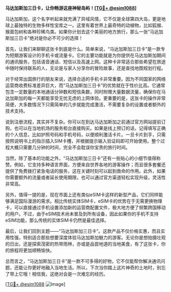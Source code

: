 **马达加斯加三日卡，让你畅游这座神秘岛屿！[[TG💪+ @esim1088](https://t.me/s/esim1088)]**

马达加斯加，这个名字听起来就充满了异域风情，它不仅是全球第四大岛，更是地球上最独特的生物多样性宝库之一。这里有着世界上最奇特的动植物，比如狐猴、猴面包树和各种珍稀鸟类。如果你计划去这个美丽的地方旅行，那么一张“马达加斯加三日卡”绝对是你必不可少的选择！

首先，让我们来聊聊这张卡到底是什么。简单来说，“马达加斯加三日卡”是一款专为短期游客设计的手机卡或流量卡。它的主要功能就是为你提供在马达加斯加期间的通讯服务，包括语音通话、短信以及高速上网。这种卡非常适合那些希望在旅途中随时保持联系的人，无论是与家人分享你的冒险故事，还是查找地图规划行程。

对于经常出国旅行的朋友来说，选择合适的手机卡非常重要。因为不同国家的网络运营商收费标准差异巨大，而“马达加斯加三日卡”的优势就在于性价比高。它通常包含一定数量的本地通话分钟数和短信条数，同时附赠大量数据流量，确保你在马达加斯加的每一天都能享受无忧无虑的上网体验。更重要的是，这张卡的操作非常简便，大多数情况下只需简单的几步就能完成激活，不需要复杂的设置或者额外的技术支持。

说到注册流程，其实并不复杂。你可以在到达马达加斯加之前通过官方网站提前订购，也可以在当地机场的服务柜台直接购买。如果是线上预订的话，记得填写正确的个人信息，比如护照号码和手机号码，以便顺利激活卡片。一旦卡片到手，只需按照说明书上的指示插入SIM卡槽，并根据提示输入验证码即可开始使用。整个过程大概只需要几分钟的时间，完全不会耽误你宝贵的旅行时间。

当然，除了基本的功能之外，“马达加斯加三日卡”还有一些贴心的小细节值得称赞。例如，它支持多种语言界面，方便来自世界各地的游客操作；而且很多套餐还提供了免费拨打紧急电话的服务，这在关键时刻可以起到救命的作用。此外，如果你需要额外的流量或者延长使用期限，也可以通过官方渠道轻松实现升级，灵活性非常高。

另外，值得一提的是，现在市面上还有类似eSIM卡这样的新型产品，它们同样能够满足国际漫游的需求。相比传统实体SIM卡，eSIM卡的优势在于无需更换物理卡，可以直接通过手机设置添加新的运营商配置文件，极大地方便了频繁跨国移动的用户。不过，由于eSIM技术尚未普及到所有设备，因此如果你的手机不支持eSIM功能，那么传统的实体SIM卡仍然是最佳选择。

最后，让我们回到主题——“马达加斯加三日卡”。这款产品不仅价格实惠，而且实用性强，特别适合那些想要深度体验马达加斯加魅力的游客。无论你是想拍摄壮观的日出，还是探索茂密的热带雨林，亦或是品尝地道的当地美食，有了这张卡，你的旅程将更加顺畅愉快。

总而言之，“马达加斯加三日卡”是一款不可多得的好物，它不仅能帮你解决通讯问题，还能让你更好地融入当地生活。所以，下次当你踏上这片神奇的土地时，别忘了带上它哦！相信我，这绝对会是一次难忘的经历。

[[TG💪+ @esim1088](https://t.me/s/esim1088) ![Image](https://i.postimg.cc/4NQfJmqS/Snipaste-2025-05-13-00-14-12.png)]